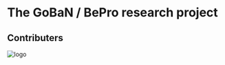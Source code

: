 # The GoBaN / BePro research project

## Contributers

![logo](https://blogg.hioa.no/betterprovision/files/2013/08/cropped-logo_revised_05.jpg)
